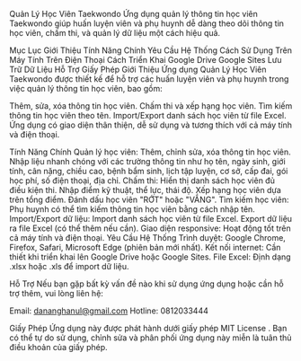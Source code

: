 Quản Lý Học Viên Taekwondo
Ứng dụng quản lý thông tin học viên Taekwondo giúp huấn luyện viên và phụ huynh dễ dàng theo dõi thông tin học viên, chấm thi, và quản lý dữ liệu một cách hiệu quả.

Mục Lục
Giới Thiệu
Tính Năng Chính
Yêu Cầu Hệ Thống
Cách Sử Dụng
Trên Máy Tính
Trên Điện Thoại
Cách Triển Khai
Google Drive
Google Sites
Lưu Trữ Dữ Liệu
Hỗ Trợ
Giấy Phép
Giới Thiệu
Ứng dụng Quản Lý Học Viên Taekwondo được thiết kế để hỗ trợ các huấn luyện viên và phụ huynh trong việc quản lý thông tin học viên, bao gồm:

Thêm, sửa, xóa thông tin học viên.
Chấm thi và xếp hạng học viên.
Tìm kiếm thông tin học viên theo tên.
Import/Export danh sách học viên từ file Excel.
Ứng dụng có giao diện thân thiện, dễ sử dụng và tương thích với cả máy tính và điện thoại.

Tính Năng Chính
Quản lý học viên:
Thêm, chỉnh sửa, xóa thông tin học viên.
Nhập liệu nhanh chóng với các trường thông tin như họ tên, ngày sinh, giới tính, cân nặng, chiều cao, bệnh bẩm sinh, lịch tập luyện, cơ sở, cấp đai, gói học phí, số điện thoại, địa chỉ.
Chấm thi:
Hiển thị danh sách học viên đủ điều kiện thi.
Nhập điểm kỹ thuật, thể lực, thái độ.
Xếp hạng học viên dựa trên tổng điểm.
Đánh dấu học viên "RỚT" hoặc "VẮNG".
Tìm kiếm học viên:
Phụ huynh có thể tìm kiếm thông tin học viên bằng cách nhập tên.
Import/Export dữ liệu:
Import danh sách học viên từ file Excel.
Export dữ liệu ra file Excel (có thể thêm nếu cần).
Giao diện responsive:
Hoạt động tốt trên cả máy tính và điện thoại.
Yêu Cầu Hệ Thống
Trình duyệt: Google Chrome, Firefox, Safari, Microsoft Edge (phiên bản mới nhất).
Kết nối internet: Cần thiết khi triển khai lên Google Drive hoặc Google Sites.
File Excel: Định dạng .xlsx hoặc .xls để import dữ liệu.

Hỗ Trợ
Nếu bạn gặp bất kỳ vấn đề nào khi sử dụng ứng dụng hoặc cần hỗ trợ thêm, vui lòng liên hệ:

Email: dananghanul@gmail.com
Hotline: 0812033444


Giấy Phép
Ứng dụng này được phát hành dưới giấy phép MIT License . Bạn có thể tự do sử dụng, chỉnh sửa và phân phối ứng dụng này miễn là tuân thủ điều khoản của giấy phép.
